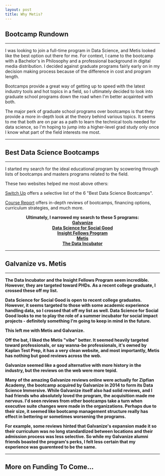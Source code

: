 ```yaml
---
layout: post
title: Why Metis? 
---
```


## Bootcamp Rundown

---

I was looking to join a full-time program in Data Science, and Metis looked like the best option out there for me. For context, I came to the bootcamp with a Bachelor's in Philosophy and a professional background in digital media distribution. I decided against graduate programs fairly early on in my decision making process because of the difference in cost and program length.  

Bootcamps provide a great way of getting up to speed with the latest industry tools and hot topics in a field, so I ultimately decided to look into graduate school programs down the road when I'm better acqainted with both. 
  
The major perk of graduate school programs over bootcamps is that they provide a more in-depth look at the theory behind various topics. It seems to me that both are on par as a path to learn the technical tools needed for data science, so I'm hoping to jump into a higher-level grad study only once I know what part of the field interests me most.

---

## Best Data Science Bootcamps

---

I started my search for the ideal educational program by scowering through lists of bootcamps and masters programs related to the field.  
  
These two websites helped me most above others:
  
[Switch Up](https://www.switchup.org/research/best-data-science-bootcamps) offers a selective list of the 6 "Best Data Science Bootcamps".  
  
[Course Report](https://www.coursereport.com) offers in-depth reviews of bootcamps, financing options, curriculum strategies, and much more.
  
<center>

<strong>Ultimately, I narrowed my search to these 5 programs:<strong>
      <br>
<a href="http://www.galvanize.com/courses/">Galvanize</a>
  <br>
<a href="https://dssg.uchicago.edu">Data Science for Social Good</a>
   <br>
<a href="http://insightdatascience.com">Insight Fellows Program</a> 
<br>
<a href="https://www.thisismetis.com">Metis</a> 
  <br>
<a href="https://www.thedataincubator.com">The Data Incubator</a> 
<br>
  
  
</center>  

---

## Galvanize vs. Metis 

---

The Data Incubator and the Insight Fellows Program seem incredible. However, they are targeted toward PHDs. As a recent college graduate, I crossed these off my list.

Data Science for Social Good is open to recent college graduates. However, it seems targeted to those with some academic experience handling data, so I crossed that off my list as well. Data Science for Social Good looks to me to play the role of a summer incubator for social impact projects - definitely something I'm going to keep in mind in the future.

This left me with Metis and Galvanize. 

Off the bat, I liked the Metis "vibe" better. It seemed heavily targeted toward professionals, or say wanna-be professionals, it's owned by Kaplan Test Prep, it has a very clean website, and most importantly, Metis has nothing but good reviews across the web. 

Galvanize seemed like a good alternative with more history in the industry, but the reviews on the web were more tepid.

Many of the amazing Galvanize reviews online were actually for Zipfian Academy, the bootcamp acquired by Galvanize in 2014 to form its Data Science Immersive. While Galvanize itself also had solid reviews, and I had friends who absolutely loved the program, the acquisition made me nervous. I'd seen reviews from other bootcamps take a turn when executive suite changes were made in the organizations. Perhaps due to their size, it seemed like bootcamp management structure really has effect in bettering or sometimes worsening the programs.

For example, some reviews hinted that Galvanize's expansion made it so their curriculum was no long standardized between locations and their admission process was less selective. So while my Galvanize alumni friends boasted the program's perks, I felt less certain that my experience was guarenteed to be the same.

---

## More on Funding To Come...

